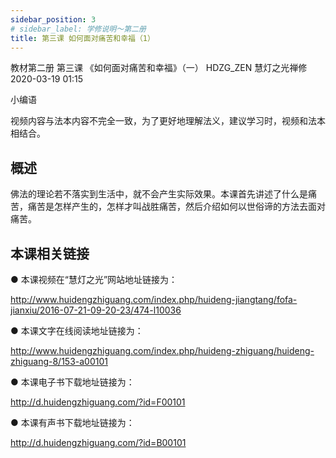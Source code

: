 ```yaml
---
sidebar_position: 3
# sidebar_label: 学修说明～第二册
title: 第三课 如何面对痛苦和幸福（1）
---
```


教材第二册 第三课 《如何面对痛苦和幸福》（一）
HDZG_ZEN 慧灯之光禅修 2020-03-19 01:15

 小编语

视频内容与法本内容不完全一致，为了更好地理解法义，建议学习时，视频和法本相结合。

## 概述

佛法的理论若不落实到生活中，就不会产生实际效果。本课首先讲述了什么是痛苦，痛苦是怎样产生的，怎样才叫战胜痛苦，然后介绍如何以世俗谛的方法去面对痛苦。

## 本课相关链接

●  本课视频在“慧灯之光”网站地址链接为：

http://www.huidengzhiguang.com/index.php/huideng-jiangtang/fofa-jianxiu/2016-07-21-09-20-23/474-l10036

●  本课文字在线阅读地址链接为：

http://www.huidengzhiguang.com/index.php/huideng-zhiguang/huideng-zhiguang-8/153-a00101

●  本课电子书下载地址链接为：

http://d.huidengzhiguang.com/?id=F00101

●  本课有声书下载地址链接为：

http://d.huidengzhiguang.com/?id=B00101
